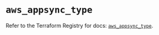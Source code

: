 # `aws_appsync_type`

Refer to the Terraform Registry for docs: [`aws_appsync_type`](https://registry.terraform.io/providers/hashicorp/aws/5.37.0/docs/resources/appsync_type).
